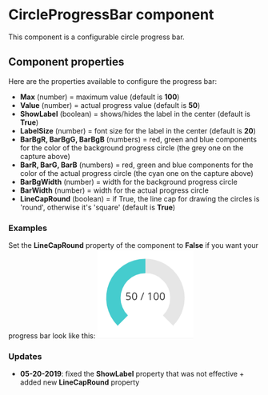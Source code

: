 # CircleProgressBar component
This component is a configurable circle progress bar.

## Component properties
Here are the properties available to configure the progress bar:
- **Max** (number) = maximum value (default is **100**)
- **Value** (number) = actual progress value (default is **50**)
- **ShowLabel** (boolean) = shows/hides the label in the center (default is **True**)
- **LabelSize** (number) = font size for the label in the center (default is **20**)
- **BarBgR, BarBgG, BarBgB** (numbers) = red, green and blue components for the color of the background progress circle (the grey one on the capture above)
- **BarR, BarG, BarB** (numbers) = red, green and blue components for the color of the actual progress circle (the cyan one on the capture above)
- **BarBgWidth** (number) = width for the background progress circle
- **BarWidth** (number) = width for the actual progress circle
- **LineCapRound** (boolean) = if True, the line cap for drawing the circles is 'round', otherwise it's 'square' (default is **True**)

### Examples
Set the **LineCapRound** property of the component to **False** if you want your progress bar look like this:
![CircleProgressBar-square](images/CircleProgressBar-square.png)

### Updates
- **05-20-2019**: fixed the **ShowLabel** property that was not effective + added new **LineCapRound** property
